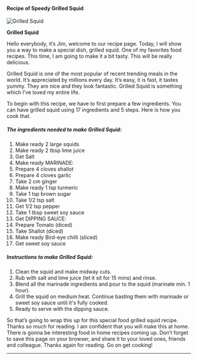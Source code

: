             

#### Recipe of Speedy Grilled Squid

![Grilled Squid](https://img-global.cpcdn.com/recipes/a5696ae783795fbd/751x532cq70/grilled-squid-recipe-main-photo.jpg)

**Grilled Squid**

Hello everybody, it’s Jim, welcome to our recipe page. Today, I will show you a way to make a special dish, grilled squid. One of my favorites food recipes. This time, I am going to make it a bit tasty. This will be really delicious.

Grilled Squid is one of the most popular of recent trending meals in the world. It’s appreciated by millions every day. It’s easy, it is fast, it tastes yummy. They are nice and they look fantastic. Grilled Squid is something which I’ve loved my entire life.

To begin with this recipe, we have to first prepare a few ingredients. You can have grilled squid using 17 ingredients and 5 steps. Here is how you cook that.

##### The ingredients needed to make Grilled Squid:

1.  Make ready 2 large squids
2.  Make ready 2 tbsp lime juice
3.  Get Salt
4.  Make ready MARINADE:
5.  Prepare 4 cloves shallot
6.  Prepare 4 cloves garlic
7.  Take 2 cm ginger
8.  Make ready 1 tsp turmeric
9.  Take 1 tsp brown sugar
10.  Take 1/2 tsp salt
11.  Get 1/2 tsp pepper
12.  Take 1 tbsp sweet soy sauce
13.  Get DIPPING SAUCE:
14.  Prepare Tomato (diced)
15.  Take Shallot (diced)
16.  Make ready Bird-eye chilli (sliced)
17.  Get sweet soy sauce

##### Instructions to make Grilled Squid:

1.  Clean the squid and make midway cuts.
2.  Rub with salt and lime juice (let it sit for 15 mins) and rinse.
3.  Blend all the marinade ingredients and pour to the squid (marinate min. 1 hour).
4.  Grill the squid on medium heat. Continue basting them with marinade or sweet soy sauce until it's fully cooked.
5.  Ready to serve with the dipping sauce.

So that’s going to wrap this up for this special food grilled squid recipe. Thanks so much for reading. I am confident that you will make this at home. There is gonna be interesting food in home recipes coming up. Don’t forget to save this page on your browser, and share it to your loved ones, friends and colleague. Thanks again for reading. Go on get cooking!

* * *